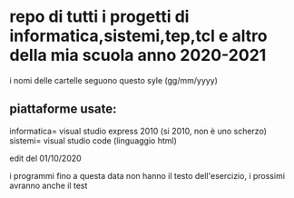 # repo di tutti i progetti di informatica,sistemi,tep,tcl e altro della mia scuola anno 2020-2021

i nomi delle cartelle seguono questo syle (gg/mm/yyyy)


## piattaforme usate:
informatica= visual studio express 2010 (si 2010, non è uno scherzo)
sistemi= visual studio code (linguaggio html)


edit del 01/10/2020

i programmi fino  a questa data non hanno il testo dell'esercizio, i prossimi avranno anche il test
